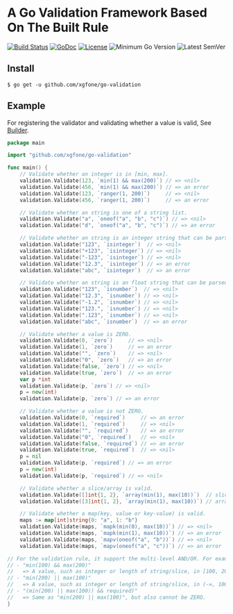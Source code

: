# A Go Validation Framework Based On The Built Rule

[![Build Status](https://github.com/xgfone/go-validation/actions/workflows/go.yml/badge.svg)](https://github.com/xgfone/go-validation/actions/workflows/go.yml)
[![GoDoc](https://pkg.go.dev/badge/github.com/xgfone/go-validation)](https://pkg.go.dev/github.com/xgfone/go-validation)
[![License](https://img.shields.io/badge/License-Apache%202.0-blue.svg?style=flat-square)](https://raw.githubusercontent.com/xgfone/go-validation/master/LICENSE)
![Minimum Go Version](https://img.shields.io/github/go-mod/go-version/xgfone/go-validation?label=Go%2B)
![Latest SemVer](https://img.shields.io/github/v/tag/xgfone/go-validation?sort=semver)

## Install

```shell
$ go get -u github.com/xgfone/go-validation
```

## Example

For registering the validator and validating whether a value is valid, See [Builder](https://pkg.go.dev/github.com/xgfone/go-validation/#example-Builder).

```go
package main

import "github.com/xgfone/go-validation"

func main() {
	// Validate whether an integer is in [min, max].
	validation.Validate(123, `min(1) && max(200)`) // => <nil>
	validation.Validate(456, `min(1) && max(200)`) // => an error
	validation.Validate(123, `ranger(1, 200)`)     // => <nil>
	validation.Validate(456, `ranger(1, 200)`)     // => an error

	// Validate whether an string is one of a string list.
	validation.Validate("a", `oneof("a", "b", "c")`) // => <nil>
	validation.Validate("d", `oneof("a", "b", "c")`) // => an error

	// Validate whether an string is an integer string that can be parsed to an integer.
	validation.Validate("123", `isinteger`)  // => <nil>
	validation.Validate("+123", `isinteger`) // => <nil>
	validation.Validate("-123", `isinteger`) // => <nil>
	validation.Validate("12.3", `isinteger`) // => an error
	validation.Validate("abc", `isinteger`)  // => an error

	// Validate whether an string is an float string that can be parsed to an float.
	validation.Validate("123", `isnumber`)  // => <nil>
	validation.Validate("12.3", `isnumber`) // => <nil>
	validation.Validate("-1.2", `isnumber`) // => <nil>
	validation.Validate("123.", `isnumber`) // => <nil>
	validation.Validate(".123", `isnumber`) // => <nil>
	validation.Validate("abc", `isnumber`)  // => an error

	// Validate whether a value is ZERO.
	validation.Validate(0, `zero`)     // => <nil>
	validation.Validate(1, `zero`)     // => an error
	validation.Validate("", `zero`)    // => <nil>
	validation.Validate("0", `zero`)   // => an error
	validation.Validate(false, `zero`) // => <nil>
	validation.Validate(true, `zero`)  // => an error
	var p *int
	validation.Validate(p, `zero`) // => <nil>
	p = new(int)
	validation.Validate(p, `zero`) // => an error

	// Validate whether a value is not ZERO.
	validation.Validate(0, `required`)     // => an error
	validation.Validate(1, `required`)     // => <nil>
	validation.Validate("", `required`)    // => an error
	validation.Validate("0", `required`)   // => <nil>
	validation.Validate(false, `required`) // => an error
	validation.Validate(true, `required`)  // => <nil>
	p = nil
	validation.Validate(p, `required`) // => an error
	p = new(int)
	validation.Validate(p, `required`) // => <nil>

	// Validate whether a slice/array is valid.
	validation.Validate([]int{1, 2}, `array(min(1), max(10))`)  // slice, => <nil>
	validation.Validate([3]int{1, 2}, `array(min(1), max(10))`) // array, => an error

	// Validate whether a map(key, value or key-value) is valid.
	maps := map[int]string{0: "a", 1: "b"}
	validation.Validate(maps, `mapk(min(0), max(10))`) // => <nil>
	validation.Validate(maps, `mapk(min(1), max(10))`) // => an error
	validation.Validate(maps, `mapv(oneof("a", "b"))`) // => <nil>
	validation.Validate(maps, `mapv(oneof("a", "c"))`) // => an error

// For the validation rule, it support the multi-level AND/OR. For example,
// - "min(100) && max(200)"
//   => A value, such as integer or length of string/slice, in [100, 200] is valid.
// - "min(200) || max(100)"
//   => A value, such as integer or length of string/slice, in (-∞, 100] or [200, +∞) is valid.
// - "(min(200) || max(100)) && required)"
//   => Same as "min(200) || max(100)", but also cannot be ZERO.
}
```
